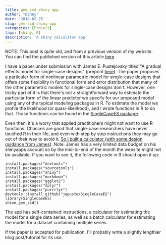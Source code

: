 ```yaml
---
title: gem_scd shiny app
author: "Danny"
date: '2018-02-25'
slug: gem-scd-shiny-app
categories: [Project]
tags: [shiny, R]
description: 'A shiny calculator app'
---
```


NOTE: This post is quite old, and from a previous version of my website. You can find the published version of this article [here](https://www.tandfonline.com/doi/abs/10.1080/00273171.2018.1466681)

I have a paper under submission with James E. Pustejovsky titled "A gradual effects model for single-case designs" (preprint [here](https://psyarxiv.com/vh964/)). The paper proposes a particular form of nonlinear parametric model for single-case designs that offers some flexibility in functional form and error distribution that many of the other parametric models for single-case designs don't. However, one tricky part of it is that there's not a straightforward way to estimate the particular form of the linear predictor we specify for our proposed model using any of the typical modeling packages in R. To estimate the model we profile the likelihood (or quasi-likelihood), and I wrote functions in R to do that. Those functions can be found in the [SingleCaseES package](https://github.com/jepusto/SingleCaseES). 

Even then, it's a worry that applied practitioners might not want to use R functions. Chances are good that single-case researchers have never touched R in their life, and even with step by step instructions they may go out of their way to avoid it. [So I built a calculator (with some design guidance from James)](https://jepusto.shinyapps.io/gem-scd/). Note: James has a very limited data budget on his shinyapps account so by the mid-to-end of the month the website might not be available. If you want to see it, the following code in R should open it up:

```{r}
install.packages("devtools")
install.packages("sourcetools")
install.packages("shiny")
install.packages("markdown")
install.packages("ggplot2")
install.packages("dplyr")
install.packages("purrrlyr")
devtools::install_github("jepusto/SingleCaseES")
library(SingleCaseES)
shine_gem_scd()
```

The app has self-contained instructions, a calculator for estimating the model for a single data series, as well as a batch calculator for estimating the model for a dataset containing multiple series.

If the paper is accepted for publication, I'll probably write a slightly lengthier blog post/tutorial for its use.